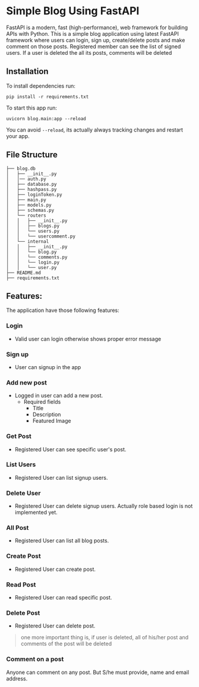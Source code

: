 # Simple Blog Using FastAPI
FastAPI is a modern, fast (high-performance), web framework for building APIs with Python. 
This is a simple blog application using latest FastAPI framework where users can login, sign
up, create/delete posts and make comment on those posts. Registered member can see the list of signed
users. If a user is deleted the all its posts, comments will be deleted 

## Installation
To install dependencies run:

    pip install -r requirements.txt

To start this app run:

    uvicorn blog.main:app --reload
You can avoid `--reload`, its actually always tracking changes and restart your app.


## File Structure
```
├── blog.db
│   ├── __init__.py
│   │── auth.py
│   ├── database.py
│   ├── hashpass.py
│   ├── loginToken.py
│   ├── main.py
│   ├── models.py
│   ├── schemas.py
│   └── routers
│   │   ├── __init__.py
│   │   ├── blogs.py
│   │   └── users.py
│   │   └── usercomment.py
│   └── internal
│   │   ├── __init__.py
│   │   └── blog.py
│   │   └── comments.py
│   │   └── login.py
│   │   └── user.py
├── README.md
├── requirements.txt
```

## Features:

The application have those following features:

### Login
* Valid user can login otherwise shows proper error message

### Sign up
* User can signup in the app

### Add new post
* Logged in user can add a new post.
  * Required fields
    * Title
    * Description
    * Featured Image
  
### Get Post
* Registered User can see specific user's post.

### List Users
* Registered User can list signup users.

### Delete User
* Registered User can delete signup users. Actually role based login is not implemented yet.

### All Post
* Registered User can list all blog posts.

### Create Post
* Registered User can create post.

### Read Post
* Registered User can read specific post.

### Delete Post
* Registered User can delete post.

> one more important thing is, if user is deleted, all of his/her post and comments of the post will be deleted

### Comment on a post
Anyone can comment on any post. But S/he must provide, name and email address. 

